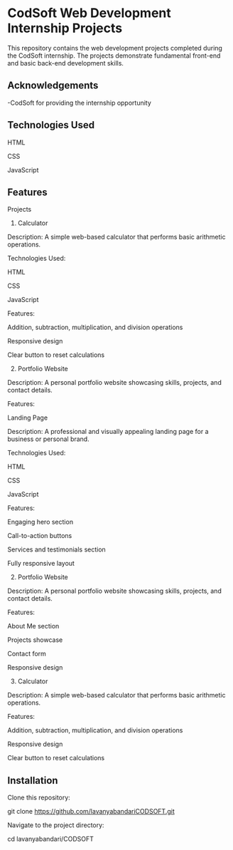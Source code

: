 
# CodSoft Web Development Internship Projects

This repository contains the web development projects completed during the CodSoft internship. The projects demonstrate fundamental front-end and basic back-end development skills.


## Acknowledgements

 -CodSoft for providing the internship opportunity
## Technologies Used

HTML

CSS

JavaScript

## Features
Projects

1. Calculator

Description: A simple web-based calculator that performs basic arithmetic operations.

Technologies Used:

HTML

CSS

JavaScript

Features:

Addition, subtraction, multiplication, and division operations

Responsive design

Clear button to reset calculations

2. Portfolio Website

Description: A personal portfolio website showcasing skills, projects, and contact details.


Features:

 Landing Page

Description: A professional and visually appealing landing page for a business or personal brand.

Technologies Used:

HTML

CSS

JavaScript

Features:

Engaging hero section

Call-to-action buttons

Services and testimonials section

Fully responsive layout


2. Portfolio Website

Description: A personal portfolio website showcasing skills, projects, and contact details.

Features:

About Me section

Projects showcase

Contact form

Responsive design

3. Calculator

Description: A simple web-based calculator that performs basic arithmetic operations.

Features:

Addition, subtraction, multiplication, and division operations

Responsive design

Clear button to reset calculations
## Installation

Clone this repository:

git clone https://github.com/lavanyabandariCODSOFT.git

Navigate to the project directory:

cd lavanyabandari/CODSOFT
    
